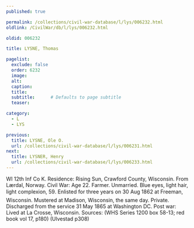 ```yaml
---
published: true

permalink: /collections/civil-war-database/l/lys/006232.html
oldlink: /CivilWar/db/l/lys/006232.html

oldid: 006232

title: LYSNE, Thomas

pagelist:
  exclude: false
  order: 6232
  image: 
  alt:
  caption:
  title:
  subtitle:      # Defaults to page subtitle
  teaser:

category: 
  - L 
  - LYS

previous:
  title: LYSNE, Ole O.
  url: /collections/civil-war-database/l/lys/006231.html  
next:
  title: LYSNER, Henry
  url: /collections/civil-war-database/l/lys/006233.html   
---
```

WI 12th Inf Co K. Residence: Rising Sun, Crawford County, Wisconsin. From L&aelig;rdal, Norway. Civil War: Age 22. Farmer. Unmarried. Blue eyes, light hair, light complexion, 5&#146;9&#148;. Enlisted for three years on 30 Aug 1862 at Freeman, Wisconsin. Mustered at Madison, Wisconsin, the same day. Private. Discharged from the service 31 May 1865 at Washington DC. Post war: Lived at La Crosse, Wisconsin. Sources: (WHS Series 1200 box 58-13; red book vol 17, p180) (Ulvestad p308)